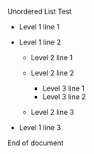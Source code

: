 Unordered List Test

- Level 1 line 1

- Level 1 line 2

  - Level 2 line 1

  - Level 2 line 2

    - Level 3 line 1
    - Level 3 line 2

  - Level 2 line 3

- Level 1 line 3

End of document
